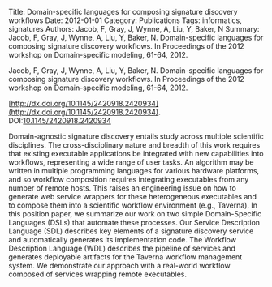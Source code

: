 Title: Domain-specific languages for composing signature discovery workflows
Date: 2012-01-01
Category: Publications
Tags: informatics, signatures
Authors: Jacob, F, Gray, J, Wynne, A, Liu, Y, Baker, N
Summary: Jacob, F, Gray, J, Wynne, A, Liu, Y, Baker, N. Domain-specific languages for composing signature discovery workflows. In Proceedings of the 2012 workshop on Domain-specific modeling, 61-64, 2012.

Jacob, F, Gray, J, Wynne, A, Liu, Y, Baker, N. Domain-specific languages for composing signature discovery workflows. In Proceedings of the 2012 workshop on Domain-specific modeling, 61-64, 2012.

[http://dx.doi.org/10.1145/2420918.2420934](http://dx.doi.org/10.1145/2420918.2420934). DOI:[10.1145/2420918.2420934](http://dx.doi.org/10.1145/2420918.2420934)

Domain-agnostic signature discovery entails study across multiple scientific disciplines. The cross-disciplinary nature and breadth of this work requires that existing executable applications be integrated with new capabilities into workflows, representing a wide range of user tasks. An algorithm may be written in multiple programming languages for various hardware platforms, and so workflow composition requires integrating executables from any number of remote hosts. This raises an engineering issue on how to generate web service wrappers for these heterogeneous executables and to compose them into a scientific workflow environment (e.g., Taverna). In this position paper, we summarize our work on two simple Domain-Specific Languages (DSLs) that automate these processes. Our Service Description Language (SDL) describes key elements of a signature discovery service and automatically generates its implementation code. The Workflow Description Language (WDL) describes the pipeline of services and generates deployable artifacts for the Taverna workflow management system. We demonstrate our approach with a real-world workflow composed of services wrapping remote executables.

